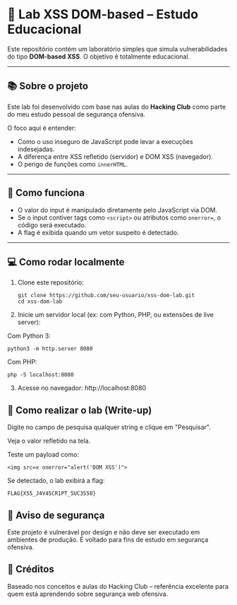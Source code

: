 # 🧠 Lab XSS DOM-based – Estudo Educacional

Este repositório contém um laboratório simples que simula vulnerabilidades do tipo **DOM-based XSS**. O objetivo é totalmente educacional.

---

## 📚 Sobre o projeto

Este lab foi desenvolvido com base nas aulas do **Hacking Club** como parte do meu estudo pessoal de segurança ofensiva.

O foco aqui é entender:
- Como o uso inseguro de JavaScript pode levar a execuções indesejadas.
- A diferença entre XSS refletido (servidor) e DOM XSS (navegador).
- O perigo de funções como `innerHTML`.

---

## 🧪 Como funciona

- O valor do input é manipulado diretamente pelo JavaScript via DOM.
- Se o input contiver tags como `<script>` ou atributos como `onerror=`, o código será executado.
- A flag é exibida quando um vetor suspeito é detectado.

---

## 💻 Como rodar localmente

1. Clone este repositório:
   ```
   git clone https://github.com/seu-usuario/xss-dom-lab.git
   cd xss-dom-lab
   ```
2. Inicie um servidor local (ex: com Python, PHP, ou extensões de live server):

Com Python 3:

```
python3 -m http.server 8080
```

Com PHP:

```
php -S localhost:8080
```

3. Acesse no navegador:
http://localhost:8080

## 📝 Como realizar o lab (Write-up)
Digite no campo de pesquisa qualquer string e clique em "Pesquisar".

Veja o valor refletido na tela.

Teste um payload como:
```
<img src=x onerror="alert('DOM XSS')">
```

Se detectado, o lab exibirá a flag:
```
FLAG{X55_J4V45CR1PT_5UC3550}
```

## 🚨 Aviso de segurança
Este projeto é vulnerável por design e não deve ser executado em ambientes de produção. É voltado para fins de estudo em segurança ofensiva.

## 🙌 Créditos
Baseado nos conceitos e aulas do Hacking Club – referência excelente para quem está aprendendo sobre segurança web ofensiva.

